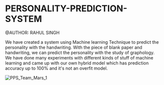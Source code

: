# PERSONALITY-PREDICTION-SYSTEM
@AUTHOR: RAHUL SINGH

We have created a system using Machine learning Technique to predict the personality with the handwriting. With the piece of blank paper and handwriting, we can predict the personality with the study of graphology. We have done many experiments with different kinds of stuff of machine learning and came up with our own hybrid model which has prediction accuracy up to 100% and it's not an overfit model.

![PPS_Team_Mars_1](https://user-images.githubusercontent.com/57325166/102699527-795cf080-426b-11eb-8122-c6948c6c2553.gif)

